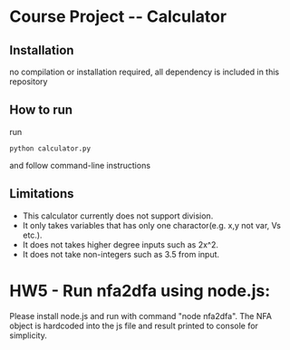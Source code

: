 # Course Project -- Calculator
## Installation
no compilation or installation required, all dependency is included in this repository
## How to run
run 
```
python calculator.py 
```
and follow command-line instructions
## Limitations
* This calculator currently does not support division. 
* It only takes variables that has only one charactor(e.g. x,y not var, Vs etc.). 
* It does not takes higher degree inputs such as 2x^2. 
* It does not take non-integers such as 3.5 from input.

# HW5 - Run nfa2dfa using node.js:
Please install node.js and run with command "node nfa2dfa".
The NFA object is hardcoded into the js file and result printed to console for simplicity.
